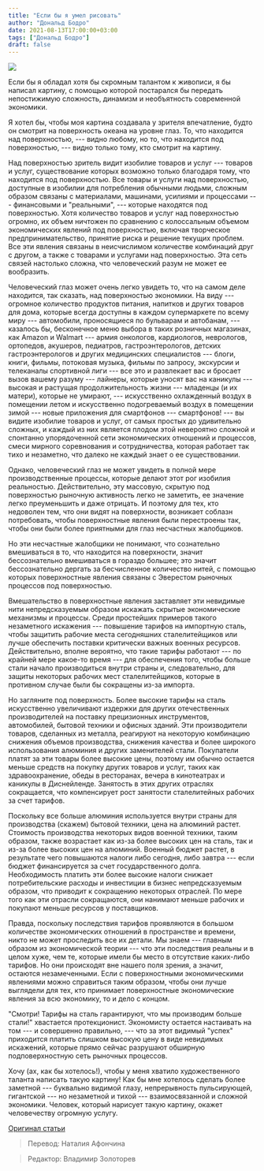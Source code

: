```yaml
---
title: "Если бы я умел рисовать"
author: "Дональд Бодро"
date: 2021-08-13T17:00:00+03:00
tags: ["Дональд Бодро"]
draft: false
---
```

![](https://www.aier.org/wp-content/uploads/2021/06/painting-800x508.jpg)

Если бы я обладал хотя бы скромным талантом к живописи, я бы написал картину, с помощью которой постарался бы передать  непостижимую сложность, динамизм и необъятность современной экономики.

Я хотел бы, чтобы моя картина создавала у зрителя впечатление, будто он смотрит на поверхность океана на уровне глаз. То, что находится над поверхностью,  --- видно любому, но то, что находится под поверхностью, ---  видно только тому, кто смотрит на картину.

Над поверхностью зритель видит изобилие товаров и услуг --- товаров и услуг, существование которых возможно только благодаря тому, что находится под поверхностью. Все товары и услуги над поверхностью, доступные в изобилии для потребления обычными людьми, сложным образом связаны с материалами, машинами, усилиями и процессами --- финансовыми и "реальными", --- которые находятся под поверхностью. Хотя количество товаров и услуг над поверхностью огромно, их объем ничтожен по сравнению с колоссальным объемом экономических явлений под поверхностью, включая творческое предпринимательство, принятие риска и решение текущих проблем. Все эти явления связаны в неисчислимом количестве комбинаций друг с другом, а также с товарами и услугами над поверхностью. Эта сеть связей настолько сложна, что человеческий разум не может ее вообразить.

Человеческий глаз может очень легко увидеть то, что на самом деле находится, так сказать, над поверхностью экономики. На виду --- огромное количество продуктов питания, напитков и других товаров для дома, которые всегда доступны в каждом супермаркете по всему миру --- автомобили, проносящиеся по бульварам и автобанам, --- казалось бы, бесконечное меню выбора в таких розничных магазинах, как Amazon и Walmart --- армия онкологов, кардиологов, неврологов, ортопедов, акушеров, педиатров, гастроэнтерологов, детских гастроэнтерологов и других медицинских специалистов --- блоги, книги, фильмы, потоковая музыка, фильмы по запросу, экскурсии и телеканалы спортивной лиги --- все это и развлекает вас и бросает вызов вашему разуму --- лайнеры, которые уносят вас на каникулы --- высокая и растущая продолжительность жизни --- младенцы (и их матери), которые не умирают, --- искусственно охлажденный воздух в помещении летом и искусственно подогреваемый воздух в помещении зимой --- новые приложения для смартфонов --- смартфонов! --- вы видите изобилие товаров и услуг, от самых простых до удивительно сложных, и каждый из них является плодом этой невероятно сложной и спонтанно упорядоченной сети экономических отношений и процессов, смеси мирного соревнования и сотрудничества, которая работает так тихо и незаметно, что далеко не каждый знает о ее существовании.

Однако, человеческий глаз не может увидеть в полной мере производственные процессы, которые делают этот рог изобилия реальностью. Действительно, эту массовую, скрытую под поверхностью рыночную активность легко не заметить, ее значение легко преуменьшить и даже отрицать. И поэтому для тех, кто недоволен тем, что они видят на поверхности, возникает соблазн потребовать, чтобы поверхностные явления были перестроены так, чтобы они были более приятными для глаз несчастных жалобщиков.

Но эти несчастные жалобщики не понимают, что сознательно вмешиваться в то, что находится на поверхности, значит бессознательно вмешиваться в гораздо большее; это значит бессознательно дергать за бесчисленное количество нитей, с помощью которых поверхностные явления связаны с Эверестом рыночных процессов под поверхностью.

Вмешательство в поверхностные явления заставляет эти невидимые нити непредсказуемым образом искажать скрытые экономические механизмы и процессы. Среди простейших примеров такого незаметного искажения --- повышение тарифов на импортную сталь, чтобы защитить рабочие места сегодняшних сталелитейщиков или лучше обеспечить поставки критически важных военных ресурсов. Действительно, вполне вероятно, что такие тарифы работают --- по крайней мере какое-то время --- для обеспечения того, чтобы больше стали начало производиться внутри страны и, следовательно, для защиты некоторых рабочих мест сталелитейщиков, которые в противном случае были бы сокращены из-за импорта.

Но загляните под поверхность. Более высокие тарифы на сталь искусственно увеличивают издержки для других отечественных производителей на поставку прецизионных инструментов, автомобилей, бытовой техники и офисных зданий. Эти производители товаров, сделанных из металла, реагируют на некоторую комбинацию снижения объемов производства, снижения качества и более широкого использования алюминия и других заменителей стали. Покупатели платят за эти товары более высокие цены, поэтому им обычно остается меньше средств на покупку других товаров и услуг, таких как здравоохранение, обеды в ресторанах, вечера в кинотеатрах и каникулы в Диснейленде. Занятость в этих других отраслях сокращается, что компенсирует рост занятости сталелитейных рабочих за счет тарифов.

 Поскольку все больше алюминия используется внутри страны для производства (скажем) бытовой техники, цена на алюминий растет. Стоимость производства некоторых видов военной техники, таким образом, также возрастает как из-за более высоких цен на сталь, так и из-за более высоких цен на алюминий. Военный бюджет растет, в результате чего повышаются налоги либо сегодня, либо завтра --- если бюджет финансируется за счет государственного долга. Необходимость платить эти более высокие налоги снижает потребительские расходы и инвестиции в бизнес непредсказуемым образом, что приводит к сокращению некоторых отраслей. По мере того как эти отрасли сокращаются, они нанимают меньше рабочих и покупают меньше ресурсов у поставщиков.

Правда, поскольку последствия тарифов проявляются в большом количестве экономических отношений в пространстве и времени, никто не может проследить все их детали. Мы знаем --- главным образом из экономической теории --- что эти последствия реальны и в целом хуже, чем те, которые имели бы место в отсутствие каких-либо тарифов. Но они происходят вне нашего поля зрения, а значит, остаются незамеченными. Если с поверхностными экономическими явлениями можно справиться таким образом, чтобы они лучше выглядели для тех, кто принимает поверхностные экономические явления за всю экономику, то и дело с концом.

"Смотри! Тарифы на сталь гарантируют, что мы производим больше стали!" хвастается протекционист. Экономисту остается настаивать на том --- и совершенно правильно, --- что за этот видимый "успех" приходится платить слишком высокую цену в виде невидимых искажений, которые прямо сейчас разрушают обширную подповерхностную сеть рыночных процессов.

Хочу (ах, как бы хотелось!), чтобы у меня хватило художественного таланта написать такую картину! Как бы мне хотелось сделать более заметной --- буквально видимой глазу, непрерывность пульсирующей, гигантской --- но незаметной и тихой --- взаимосвязанной и сложной экономики. Человек, который нарисует такую картину, окажет человечеству огромную услугу.

[Оригинал статьи](https://www.aier.org/article/if-i-could-paint/)

> Перевод: Наталия Афончина

> Редактор: Владимир Золоторев
